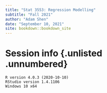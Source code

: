 ```yaml
---
title: "Stat 3553: Regression Modelling"
subtitle: "Fall 2021"
author: "Adam Shen"
date: "September 10, 2021"
site: bookdown::bookdown_site
---
```




# Session info {.unlisted .unnumbered}



```
R version 4.0.3 (2020-10-10)
RStudio version 1.4.1106
Windows 10 x64
```

